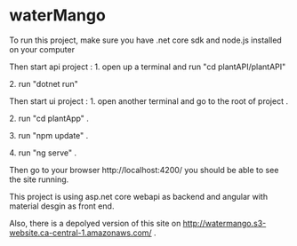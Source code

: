 # waterMango
To run this project, make sure you have .net core sdk and node.js installed on your computer 

Then start api project : 1.  open up a terminal and run "cd plantAPI/plantAPI" <p>
                         2.  run "dotnet run"      <p>
                         
Then start ui project  : 1. open another terminal and go to the root of project .  <p>
                         2. run "cd plantApp" .  <p>
                         3. run "npm update" .  <p>
                         4. run "ng serve" .  <p>
 
Then go to your browser http://localhost:4200/ you should be able to see the site running.


This project is using asp.net core webapi as backend and angular with material desgin as front end. 

Also, there is a depolyed version of this site on  http://watermango.s3-website.ca-central-1.amazonaws.com/ .  

